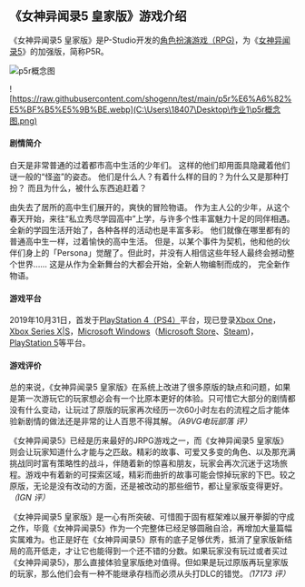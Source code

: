 ## 《女神异闻录5 皇家版》游戏介绍

《女神异闻录5 皇家版》是P-Studio开发的[角色扮演游戏（RPG)](https://baike.baidu.com/item/角色扮演游戏/1730573?fromModule=lemma_inlink)，为《[女神异闻录5](https://zh.moegirl.org.cn/%E5%A5%B3%E7%A5%9E%E5%BC%82%E9%97%BB%E5%BD%955 )》的加强版，简称P5R。

![p5r概念图](C:\Users\18407\Desktop\作业1\p5r概念图.png)

![https://raw.githubusercontent.com/shogenn/test/main/p5r%E6%A6%82%E5%BF%B5%E5%9B%BE.webp](C:\Users\18407\Desktop\作业1\p5r概念图.png)



#### 剧情简介

白天是非常普通的过着都市高中生活的少年们。
这样的他们却用面具隐藏着他们谜一般的“怪盗”的姿态。
他们是什么人？有着什么样的目的？为什么又是那种打扮？
而且为什么，被什么东西追赶着？

由失去了居所的高中生们展开的，爽快的冒险物语。
作为主人公的少年，从这个春天开始，来往“私立秀尽学园高中”上学，与许多个性丰富魅力十足的同伴相遇。
全新的学园生活开始了，各种各样的活动也是丰富多彩。
他们就像在哪里都有的普通高中生一样，过着愉快的高中生活。
但是，以某个事件为契机，他和他的伙伴们身上的「Persona」觉醒了。但此时，并没有人相信这些年轻人最终会撼动整个世界……
这是从作为全新舞台的大都会开始，全新人物编制而成的，
完全新作物语。

#### 游戏平台

2019年10月31日，首发于[PlayStation 4（PS4）](https://baike.baidu.com/item/PlayStation%204/8450143?fromModule=lemma_inlinkfromModule=lemma_inlink)平台，现已登录[Xbox One](https://baike.baidu.com/item/Xbox%20One/4728387?fromModule=lemma_inlink)，[Xbox Series X|S](https://baike.baidu.com/item/Xbox%20Series%20X%7CS/61520466?fromModule=lemma_inlink)，[Microsoft Windows](https://baike.baidu.com/item/Microsoft%20Windows/3304184?fromModule=lemma_inlink)（[Microsoft Store](https://baike.baidu.com/item/Microsoft%20Store/22165844?fromModule=lemma_inlink)、[Steam](https://baike.baidu.com/item/Steam/10092959?fromModule=lemma_inlink))，[PlayStation 5](https://baike.baidu.com/item/PlayStation%205/22171378?fromModule=lemma_inlink)等平台。

#### 游戏评价

总的来说，《女神异闻录5 皇家版》在系统上改进了很多原版的缺点和问题，如果是第一次游玩它的玩家想必会有一个比原本更好的体验。只可惜它大部分的剧情都没有什么变动，让玩过了原版的玩家再次经历一次60小时左右的流程之后才能体验新剧情的做法还是非常的让人百思不得其解。*（A9VG电玩部落 评）*

《女神异闻录5》已经是历来最好的JRPG游戏之一，而《女神异闻录5 皇家版》则会让玩家知道什么才能与之匹敌。精彩的故事、可爱又多变的角色、以及那充满挑战同时富有策略性的战斗，伴随着新的惊喜和朋友，玩家会再次沉迷于这场旅程。游戏中有着新的可探索区域，精彩而曲折的故事可能会惊掉玩家的下巴。较之原版，无论是没有改动的方面，还是被改动的那些细节，都让皇家版变得更好。*（IGN 评）*

《女神异闻录5 皇家版》是一心有所突破、可惜囿于固有框架难以展开拳脚的守成之作，毕竟《女神异闻录5》作为一个完整体已经足够圆融自洽，再增加大量篇幅实属难为。也正是好在《女神异闻录5》原有的底子足够优秀，抵消了皇家版新结局的高开低走，才让它也能得到一个还不错的分数。如果玩家没有玩过或者买过《女神异闻录5》，那么直接体验皇家版绝对值得。但如果是玩过原版再玩皇家版的玩家，那么他们会有一种不能继承存档而必须从头打DLC的错觉。*（17173 评）*